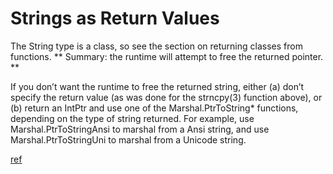 # Strings as Return Values
The String type is a class, so see the section on returning classes from functions. 
** Summary: the runtime will attempt to free the returned pointer. **

If you don’t want the runtime to free the returned string, either (a) don’t specify the return value (as was done for the strncpy(3) function above), 
or (b) return an IntPtr and use one of the Marshal.PtrToString* functions, depending on the type of string returned. For example, use Marshal.PtrToStringAnsi to marshal from a Ansi string, and use Marshal.PtrToStringUni to marshal from a Unicode string.

[ref](http://www.mono-project.com/docs/advanced/pinvoke/)